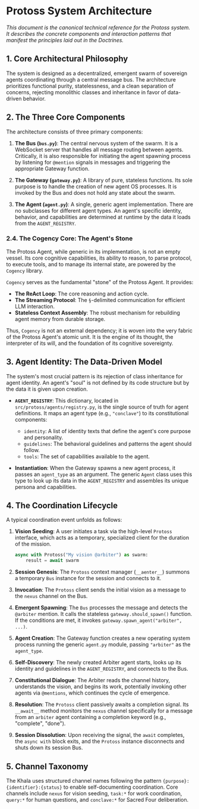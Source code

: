 # Protoss System Architecture

*This document is the canonical technical reference for the Protoss system. It describes the concrete components and interaction patterns that manifest the principles laid out in the Doctrines.*

## 1. Core Architectural Philosophy

The system is designed as a decentralized, emergent swarm of sovereign agents coordinating through a central message bus. The architecture prioritizes functional purity, statelessness, and a clean separation of concerns, rejecting monolithic classes and inheritance in favor of data-driven behavior.

## 2. The Three Core Components

The architecture consists of three primary components:

1.  **The Bus (`bus.py`)**: The central nervous system of the swarm. It is a WebSocket server that handles all message routing between agents. Critically, it is also responsible for initiating the agent spawning process by listening for `@mention` signals in messages and triggering the appropriate Gateway function.

2.  **The Gateway (`gateway.py`)**: A library of pure, stateless functions. Its sole purpose is to handle the creation of new agent OS processes. It is invoked by the Bus and does not hold any state about the swarm.

3.  **The Agent (`agent.py`)**: A single, generic agent implementation. There are no subclasses for different agent types. An agent's specific identity, behavior, and capabilities are determined at runtime by the data it loads from the `AGENT_REGISTRY`.

### 2.4. The Cogency Core: The Agent's Stone

The Protoss Agent, while generic in its implementation, is not an empty vessel. Its core cognitive capabilities, its ability to reason, to parse protocol, to execute tools, and to manage its internal state, are powered by the `Cogency` library.

`Cogency` serves as the fundamental "stone" of the Protoss Agent. It provides:
-   **The ReAct Loop**: The core reasoning and action cycle.
-   **The Streaming Protocol**: The `§`-delimited communication for efficient LLM interaction.
-   **Stateless Context Assembly**: The robust mechanism for rebuilding agent memory from durable storage.

Thus, `Cogency` is not an external dependency; it is woven into the very fabric of the Protoss Agent's atomic unit. It is the engine of its thought, the interpreter of its will, and the foundation of its cognitive sovereignty.

## 3. Agent Identity: The Data-Driven Model

The system's most crucial pattern is its rejection of class inheritance for agent identity. An agent's "soul" is not defined by its code structure but by the data it is given upon creation.

-   **`AGENT_REGISTRY`**: This dictionary, located in `src/protoss/agents/registry.py`, is the single source of truth for agent definitions. It maps an agent type (e.g., `"conclave"`) to its constitutional components:
    -   `identity`: A list of identity texts that define the agent's core purpose and personality.
    -   `guidelines`: The behavioral guidelines and patterns the agent should follow.
    -   `tools`: The set of capabilities available to the agent.

-   **Instantiation**: When the Gateway spawns a new agent process, it passes an `agent_type` as an argument. The generic `Agent` class uses this type to look up its data in the `AGENT_REGISTRY` and assembles its unique persona and capabilities.

## 4. The Coordination Lifecycle

A typical coordination event unfolds as follows:

1.  **Vision Seeding**: A user initiates a task via the high-level `Protoss` interface, which acts as a temporary, specialized client for the duration of the mission.

    ```python
    async with Protoss("My vision @arbiter") as swarm:
        result = await swarm
    ```

2.  **Session Genesis**: The `Protoss` context manager (`__aenter__`) summons a temporary `Bus` instance for the session and connects to it.

3.  **Invocation**: The `Protoss` client sends the initial vision as a message to the `nexus` channel on the Bus.

4.  **Emergent Spawning**: The `Bus` processes the message and detects the `@arbiter` mention. It calls the stateless `gateway.should_spawn()` function. If the conditions are met, it invokes `gateway.spawn_agent("arbiter", ...)`.

5.  **Agent Creation**: The Gateway function creates a new operating system process running the generic `agent.py` module, passing `"arbiter"` as the `agent_type`.

6.  **Self-Discovery**: The newly created Arbiter agent starts, looks up its identity and guidelines in the `AGENT_REGISTRY`, and connects to the Bus.

7.  **Constitutional Dialogue**: The Arbiter reads the channel history, understands the vision, and begins its work, potentially invoking other agents via `@mentions`, which continues the cycle of emergence.

8.  **Resolution**: The `Protoss` client passively awaits a completion signal. Its `__await__` method monitors the `nexus` channel specifically for a message from an `arbiter` agent containing a completion keyword (e.g., "complete", "done").

9.  **Session Dissolution**: Upon receiving the signal, the `await` completes, the `async with` block exits, and the `Protoss` instance disconnects and shuts down its session Bus.

## 5. Channel Taxonomy

The Khala uses structured channel names following the pattern `{purpose}:{identifier}:{status}` to enable self-documenting coordination. Core channels include `nexus` for vision seeding, `task:*` for work coordination, `query:*` for human questions, and `conclave:*` for Sacred Four deliberation.
